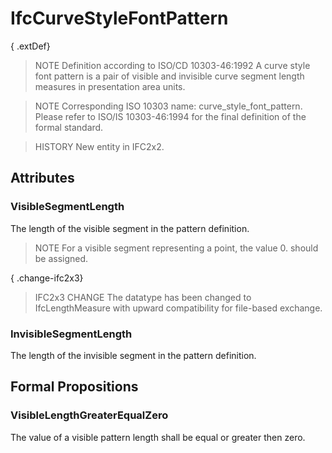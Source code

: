 # IfcCurveStyleFontPattern

{ .extDef}
> NOTE  Definition according to ISO/CD 10303-46:1992
> A curve style font pattern is a pair of visible and invisible curve segment length measures in presentation area units.

> NOTE  Corresponding ISO 10303 name: curve_style_font_pattern. Please refer to ISO/IS 10303-46:1994 for the final definition of the formal standard.

> HISTORY  New entity in IFC2x2.

## Attributes

### VisibleSegmentLength
The length of the visible segment in the pattern definition.
> NOTE  For a visible segment representing a point, the value 0. should be assigned.

{ .change-ifc2x3}
> IFC2x3 CHANGE  The datatype has been changed to IfcLengthMeasure with upward compatibility for file-based exchange.

### InvisibleSegmentLength
The length of the invisible segment in the pattern definition.

## Formal Propositions

### VisibleLengthGreaterEqualZero
The value of a visible pattern length shall be equal or greater then zero.
